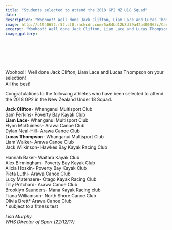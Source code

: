 ```yaml
---
title: "Students selected to attend the 2018 GP2 NZ U18 Squad"
date: 
description: "Woohoo!! Well done Jack Clifton, Liam Lace and Lucas Thompson on your selection to attend the 2018 GP2 in the New Zealand Under 18 Squad..."
image: http://c1940652.r52.cf0.rackcdn.com/5a84bd12b8d39a42a400063c/Canoe-Racing-NZ-emblem.jpg
excerpt: "Woohoo!! Well done Jack Clifton, Liam Lace and Lucas Thompson on your selection to attend the 2018 GP2 in the New Zealand Under 18 Squad."
image_gallery:
    
    
    
    
    
---
```


<p>Woohoo!!&nbsp; Well done Jack Clifton, Liam Lace and Lucas Thompson on your selection!<br />All the best!&nbsp; &nbsp;<span class="_5mfr _47e3"><img class="img" src="https://static.xx.fbcdn.net/images/emoji.php/v9/f8c/1/16/1f389.png" alt="" width="16" height="16" /></span><span class="_5mfr _47e3"><img class="img" src="https://static.xx.fbcdn.net/images/emoji.php/v9/f8c/1/16/1f389.png" alt="" width="16" height="16" /></span></p>
<p>Congratulations to the following athletes who have been selected to attend the 2018 GP2 in the New Zealand Under 18 Squad.</p>
<div class="text_exposed_show">
<p><strong>Jack Clifton</strong>- Whanganui Multisport Club<br />Sam Ferkins- Poverty Bay Kayak Club<br /><strong>Liam Lace</strong>- Whanganui Multisport Club<br />Flynn McGuiness- Arawa Canoe Club<br />Dylan Neal-Hill- Arawa Canoe Club<br /><strong>Lucas Thompson</strong>- Whanganui Multisport Club<br />Liam Walker- Arawa Canoe Club<br />Jack Wilkinson- Hawkes Bay Kayak Racing Club</p>
<p>Hannah Baker- Waitara Kayak Club<br />Alex Birmingham- Poverty Bay Kayak Club<br />Alicia Hoskin- Poverty Bay Kayak Club<br />Pieta Luthi- Arawa Canoe Club<br />Lucy Matehaere- Otago Kayak Racing Club<br />Tilly Pritchard- Arawa Canoe Club<br />Brooklyn Saunders- Mana Kayak Racing club<br />Tiana Williamson- North Shore Canoe Club<br />Olivia Brett* Arawa Canoe Club<br />* subject to a fitness test</p>
<p><em>Lisa Murphy&nbsp;<br />WHS Director of Sport (22/12/17)</em></p>
</div>

